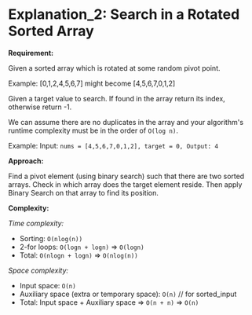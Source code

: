# Explanation_2: Search in a Rotated Sorted Array

**Requirement:**

Given a sorted array which is rotated at some random pivot point.

Example: [0,1,2,4,5,6,7] might become [4,5,6,7,0,1,2]

Given a target value to search. If found in the array return its index, otherwise return -1.

We can assume there are no duplicates in the array and your algorithm's runtime complexity must be in the order of `O(log n)`.

Example: Input: `nums = [4,5,6,7,0,1,2], target = 0, Output: 4`



**Approach:**

Find a pivot element (using binary search) such that there are two sorted arrays. Check in which array does the target element reside. Then apply Binary Search on that array to find its position.



**Complexity:**

*Time complexity:*

- Sorting: `O(nlog(n))`
- 2-for loops: `O(logn + logn)` => `O(logn)`
- Total: `O(nlogn + logn)` => `O(nlog(n))`

*Space complexity:*

- Input space: `O(n)`
- Auxiliary space (extra or temporary space): `O(n)` // for sorted_input
- Total: Input space + Auxiliary space => `O(n + n)` => `O(n)`
